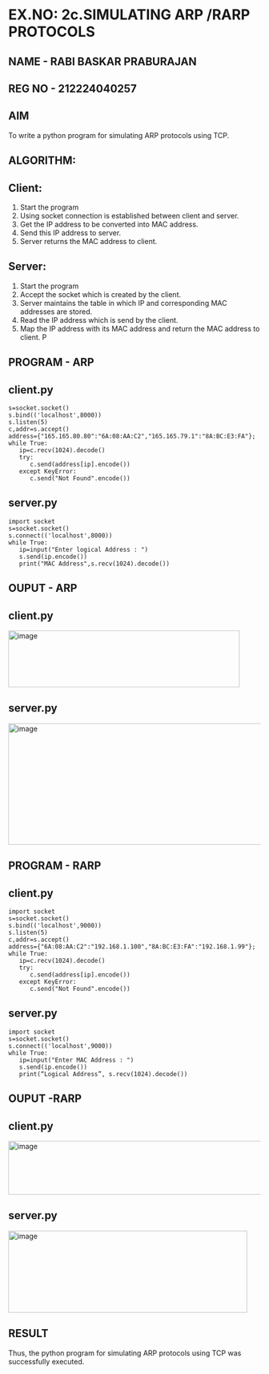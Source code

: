 # EX.NO: 2c.SIMULATING ARP /RARP PROTOCOLS
## NAME - RABI BASKAR PRABURAJAN
## REG NO - 212224040257
## AIM
To write a python program for simulating ARP protocols using TCP.
## ALGORITHM:
## Client:
1. Start the program
2. Using socket connection is established between client and server.
3. Get the IP address to be converted into MAC address.
4. Send this IP address to server.
5. Server returns the MAC address to client.
## Server:
1. Start the program
2. Accept the socket which is created by the client.
3. Server maintains the table in which IP and corresponding MAC addresses are
stored.
4. Read the IP address which is send by the client.
5. Map the IP address with its MAC address and return the MAC address to client.
P
## PROGRAM - ARP
## client.py
```
s=socket.socket()
s.bind(('localhost',8000))
s.listen(5)
c,addr=s.accept()
address={"165.165.80.80":"6A:08:AA:C2","165.165.79.1":"8A:BC:E3:FA"};
while True:
   ip=c.recv(1024).decode()
   try:
      c.send(address[ip].encode())
   except KeyError:
      c.send("Not Found".encode())
```

## server.py
```
import socket
s=socket.socket()
s.connect(('localhost',8000))
while True:
   ip=input("Enter logical Address : ")
   s.send(ip.encode())
   print("MAC Address",s.recv(1024).decode())
```

## OUPUT - ARP

## client.py
<img width="462" height="113" alt="image" src="https://github.com/user-attachments/assets/5383e011-a737-47e2-9b41-7db898152105" />

## server.py
<img width="630" height="242" alt="image" src="https://github.com/user-attachments/assets/b3830e2c-daa3-42b6-9f27-2f861fc20c3a" />


## PROGRAM - RARP
## client.py
```
import socket
s=socket.socket()
s.bind(('localhost',9000))
s.listen(5)
c,addr=s.accept()
address={"6A:08:AA:C2":"192.168.1.100","8A:BC:E3:FA":"192.168.1.99"};
while True:
   ip=c.recv(1024).decode()
   try:
      c.send(address[ip].encode())
   except KeyError:
      c.send("Not Found".encode())
```

## server.py
```
import socket
s=socket.socket()
s.connect(('localhost',9000))
while True:
   ip=input("Enter MAC Address : ")
   s.send(ip.encode())
   print(“Logical Address”, s.recv(1024).decode())
```


## OUPUT -RARP
## client.py
<img width="562" height="107" alt="image" src="https://github.com/user-attachments/assets/df4cc46f-be2a-4469-a074-1e54448c1545" />

## server.py
<img width="477" height="163" alt="image" src="https://github.com/user-attachments/assets/dd8316c8-8eaf-4ad2-ab47-161f8824a350" />



## RESULT
Thus, the python program for simulating ARP protocols using TCP was successfully 
executed.
